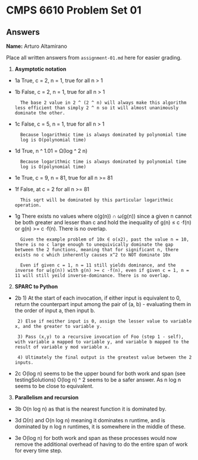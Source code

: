   # CMPS 6610 Problem Set 01
## Answers

**Name:** Arturo Altamirano


Place all written answers from `assignment-01.md` here for easier grading.

1. **Asymptotic notation**

  - 1a    True, c = 2, n = 1, true for all n > 1
 
  - 1b    False, c = 2, n = 1, true for all n > 1

          The base 2 value in 2 ^ (2 ^ n) will always make this algorithm less efficient than simply 2 ^ n so it will almost unanimously dominate the other. 

  - 1c    False, c = 5, n = 1, true for all n > 1

          Because logarithmic time is always dominated by polynomial time
          log is O(polynomial time)

  - 1d    True, n ^ 1.01 = Ω(log ^ 2 n)

          Because logarithmic time is always dominated by polynomial time
          log is O(polynomial time)

  - 1e    True, c = 9, n = 81, true for all n >= 81

  - 1f    False, at c = 2 for all n >= 81
  
          This sqrt will be dominated by this particular logarithmic operation. 

  - 1g    There exists no values where o(g(n)) ∩ ω(g(n)) since a given n
          cannot be both greater and lesser than c and hold the inequality of g(n) ≤ c ·f(n) or g(n) >= c ·f(n). There is no overlap.
          
          Given the example problem of 10x ∈ o(x2), past the value n = 10, there is no c large enough to unequivically dominate the gap between the 2 functions, meaning that for significant n, there exists no c which inherently causes x^2 to NOT dominate 10x

          Even if given c = 1, n = 11 still yields dominance, and the inverse for ω(g(n)) with g(n) >= c ·f(n), even if given c = 1, n = 11 will still yeild inverse-dominance. There is no overlap.

2. **SPARC to Python**

  - 2b 
         1) At the start of each invocation, if either input is equivalent to 0, return the counterpart input among the pair of (a, b) - evaluating them in the order of input a, then input b. 
       
         2) Else if neither input is 0, assign the lesser value to variable x, and the greater to variable y. 
       
         3) Pass (x,y) to a recursive invocation of Foo (step 1 - self), with variable a mapped to variable y, and variable b mapped to the result of variable y mod variable x. 

         4) Ultimately the final output is the greatest value between the 2 inputs.

  - 2c O(log n) seems to be the upper bound for both work and span (see testingSolutions)
          O(log n) ^ 2 seems to be a safer answer. As n log n seems to be close to equivalent.

3. **Parallelism and recursion**

  - 3b O(n log n) as that is the nearest function it is dominated by.

  - 3d Ω(n) and O(n log n) meaning it dominates n runtime, and is dominated by n log n runtimes, it is somewhere in the middle of these.

  - 3e O(log n) for both work and span as these processes would now remove the additional overhead of having to do the entire span of work for every time step.

